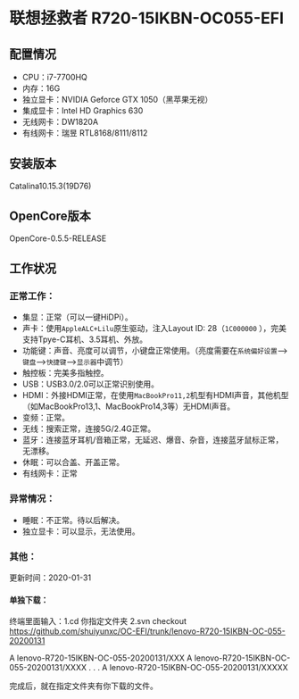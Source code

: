 # 联想拯救者 R720-15IKBN-OC055-EFI

## 配置情况

- CPU：i7-7700HQ
- 内存：16G
- 独立显卡：NVIDIA Geforce GTX 1050（黑苹果无视）
- 集成显卡：Intel HD Graphics 630
- 无线网卡：DW1820A
- 有线网卡：瑞昱 RTL8168/8111/8112

## 安装版本

Catalina10.15.3(19D76)

## OpenCore版本

OpenCore-0.5.5-RELEASE

## 工作状况

### 正常工作：

- 集显：正常（可以一键HiDPi）。
- 声卡：使用`AppleALC+Lilu`原生驱动，注入Layout ID: 28（`1C000000` ），完美支持Tpye-C耳机、3.5耳机、外放。
- 功能键：声音、亮度可以调节，小键盘正常使用。（亮度需要在`系统偏好设置`-->`键盘`-->`快捷键`-->`显示器`中调节）
- 触控板：完美多指触控。
- USB：USB3.0/2.0可以正常识别使用。
- HDMI：外接HDMI正常，在使用`MacBookPro11,2`机型有HDMI声音，其他机型（如MacBookPro13,1、MacBookPro14,3等）无HDMI声音。
- 变频：正常。
- 无线：搜索正常，连接5G/2.4G正常。
- 蓝牙：连接蓝牙耳机/音箱正常，无延迟、爆音、杂音，连接蓝牙鼠标正常，无漂移。
- 休眠：可以合盖、开盖正常。
- 有线网卡：正常

### 异常情况：

- 睡眠：不正常。待以后解决。
- 独立显卡：可以显示，无法使用。

### 其他：

更新时间：2020-01-31
#### 单独下载：
终端里面输入：1.cd 你指定文件夹
            2.svn checkout https://github.com/shuiyunxc/OC-EFI/trunk/lenovo-R720-15IKBN-OC-055-20200131

A    lenovo-R720-15IKBN-OC-055-20200131/XXX
A    lenovo-R720-15IKBN-OC-055-20200131/XXXX
.
.
.
A    lenovo-R720-15IKBN-OC-055-20200131/XXXXX

完成后，就在指定文件夹有你下载的文件。
